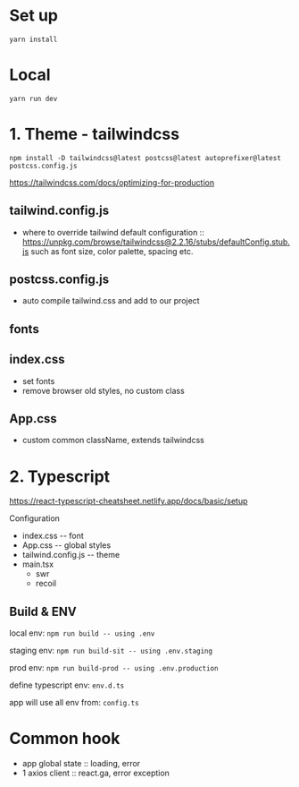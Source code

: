 # Set up 
`yarn install`

# Local
`yarn run dev`

# 1. Theme - tailwindcss

`npm install -D tailwindcss@latest postcss@latest autoprefixer@latest`
`postcss.config.js`

https://tailwindcss.com/docs/optimizing-for-production

## tailwind.config.js
- where to override tailwind default configuration :: https://unpkg.com/browse/tailwindcss@2.2.16/stubs/defaultConfig.stub.js
such as font size, color palette, spacing etc.

## postcss.config.js
- auto compile tailwind.css and add to our project

## fonts
## index.css
  - set fonts
  - remove browser old styles, no custom class
## App.css
  - custom common className, extends tailwindcss

# 2. Typescript
https://react-typescript-cheatsheet.netlify.app/docs/basic/setup

Configuration
- index.css -- font
- App.css -- global styles
- tailwind.config.js -- theme
- main.tsx
  - swr
  - recoil

## Build & ENV
local env: `npm run build -- using .env`

staging env: `npm run build-sit -- using .env.staging`

prod env: `npm run build-prod -- using .env.production`

define typescript env: `env.d.ts`

app will use all env from: `config.ts`


# Common hook
- app global state :: loading, error
- 1 axios client :: react.ga, error exception

